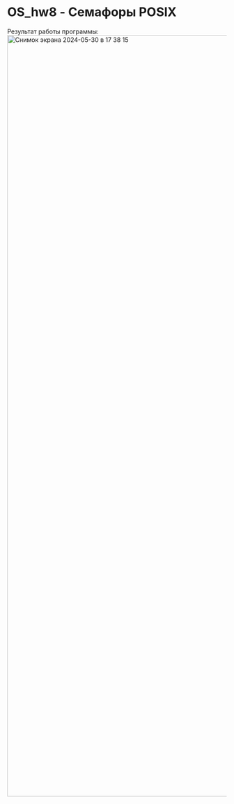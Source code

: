 # OS_hw8 - Семафоры POSIX
Результат работы программы: 
<img width="1747" alt="Снимок экрана 2024-05-30 в 17 38 15" src="https://github.com/danikd1/OS_HW/assets/36849026/0d605f22-5661-4432-a44b-bb4f0880f1e8">
